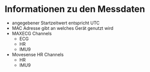 # Informationen zu den Messdaten

- angegebener Startzeitwert entspricht UTC
- MAC Adresse gibt an welches Gerät genutzt wird
- MAXECG Channels
  - ECG
  - HR
  - IMU9
- Movesense HR Channels
  - HR
  - IMU9